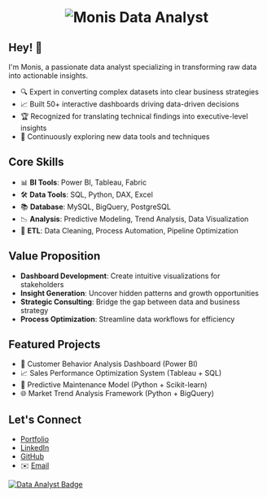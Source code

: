 <h1 align="center">
  <img src="https://raw.githubusercontent.com/[YOUR_USERNAME]/[YOUR_REPOSITORY]/main/name.svg" alt="Monis Data Analyst" />
</h1>

## Hey! 👋
I'm Monis, a passionate data analyst specializing in transforming raw data into actionable insights.

- 🔍 Expert in converting complex datasets into clear business strategies
- 📈 Built 50+ interactive dashboards driving data-driven decisions
- 🏆 Recognized for translating technical findings into executive-level insights
- 🚀 Continuously exploring new data tools and techniques

## Core Skills
- 📊 **BI Tools**: Power BI, Tableau, Fabric
- 🛠️ **Data Tools**: SQL, Python, DAX, Excel
- 📚 **Database**: MySQL, BigQuery, PostgreSQL
- 📉 **Analysis**: Predictive Modeling, Trend Analysis, Data Visualization
- 🔧 **ETL**: Data Cleaning, Process Automation, Pipeline Optimization

## Value Proposition
- **Dashboard Development**: Create intuitive visualizations for stakeholders
- **Insight Generation**: Uncover hidden patterns and growth opportunities
- **Strategic Consulting**: Bridge the gap between data and business strategy
- **Process Optimization**: Streamline data workflows for efficiency

## Featured Projects
- 💼 Customer Behavior Analysis Dashboard (Power BI)
- 📈 Sales Performance Optimization System (Tableau + SQL)
- 🔮 Predictive Maintenance Model (Python + Scikit-learn)
- 🌐 Market Trend Analysis Framework (Python + BigQuery)

## Let's Connect
- [Portfolio](https://[YOUR_PORTFOLIO_URL])
- [LinkedIn](https://linkedin.com/in/[YOUR_PROFILE])
- [GitHub](https://github.com/[YOUR_USERNAME])
- ✉️ [Email](mailto:[YOUR_EMAIL])

[![Data Analyst Badge](https://img.shields.io/badge/-Data%20Analyst-2EC4B6?style=flat&logo=powerbi&logoColor=white)](https://github.com/[YOUR_USERNAME])
